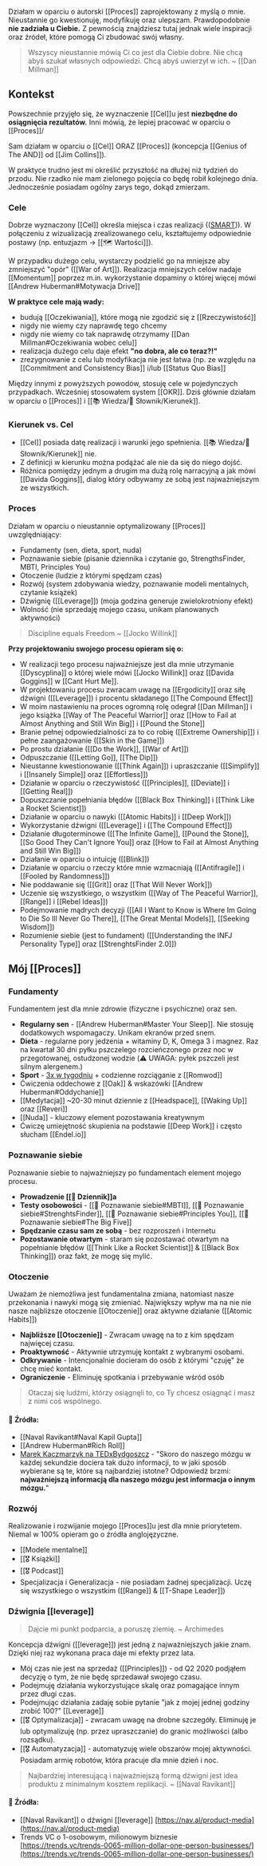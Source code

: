 Działam w oparciu o autorski [[Proces]] zaprojektowany z myślą o mnie. Nieustannie go kwestionuję, modyfikuję oraz ulepszam. Prawdopodobnie **nie zadziała u Ciebie.** Z pewnością znajdziesz tutaj jednak wiele inspiracji oraz źródeł, które pomogą Ci zbudować swój własny. 

> Wszyscy nieustannie mówią Ci co jest dla Ciebie dobre. Nie chcą abyś szukał własnych odpowiedzi. Chcą abyś uwierzył w ich. ~ [[Dan Millman]]

## Kontekst

Powszechnie przyjęło się, że wyznaczenie [[Cel]]u jest **niezbędne do osiągnięcia rezultatów.** Inni mówią, że lepiej pracować w oparciu o [[Proces]]/

Sam działam w oparciu o [[Cel]] ORAZ [[Proces]] (koncepcja [[Genius of The AND]] od [[Jim Collins]]).

W praktyce trudno jest mi określić przyszłość na dłużej niż tydzień do przodu. Nie rzadko nie mam zielonego pojęcia co będę robił kolejnego dnia. Jednocześnie posiadam ogólny zarys tego, dokąd zmierzam. 

### Cele

Dobrze wyznaczony [[Cel]] określa miejsca i czas realizacji (\([SMART](https://www.mindtools.com/pages/article/smart-goals.htm)\)). W połączeniu z wizualizacją zrealizowanego celu, kształtujemy odpowiednie postawy (np. entuzjazm -> [[🗺️ Wartości]]).

W przypadku dużego celu, wystarczy podzielić go na mniejsze aby zmniejszyć "opór" ([[War of Art]]). Realizacja mniejszych celów nadaje [[Momentum]] poprzez m.in. wykorzystanie dopaminy o której więcej mówi [[Andrew Huberman#Motywacja Drive]]

**W praktyce cele mają wady:** 
- budują [[Oczekiwania]], które mogą nie zgodzić się z [[Rzeczywistość]]
- nigdy nie wiemy czy naprawdę tego chcemy
- nigdy nie wiemy co tak naprawdę otrzymamy [[Dan Millman#Oczekiwania wobec celu]]
- realizacja dużego celu daje efekt **"no dobra, ale co teraz?!"**
- zrezygnowanie z celu lub modyfikacja nie jest łatwa (np. ze względu na [[Commitment and Consistency Bias]] i/lub [[Status Quo Bias]]

Między innymi z powyższych powodów, stosuję cele w pojedynczych przypadkach. Wcześniej stosowałem system [[OKR]]. Dziś głównie działam w oparciu o [[Proces]] i [[📚 Wiedza/📑 Słownik/Kierunek]]. 

### Kierunek vs. Cel
- [[Cel]] posiada datę realizacji i warunki jego spełnienia. [[📚 Wiedza/📑 Słownik/Kierunek]] nie.
- Z definicji w kierunku można podążać ale nie da się do niego dojść.
- Różnica pomiędzy jednym a drugim ma dużą rolę narracyjną a jak mówi [[Davida Goggins]], dialog który odbywamy ze sobą jest najważniejszym ze wszystkich.

### Proces
Działam w oparciu o nieustannie optymalizowany [[Proces]] uwzględniający:

* Fundamenty \(sen, dieta, sport, nuda\)
* Poznawanie siebie \(pisanie dziennika i czytanie go, StrengthsFinder, MBTI, Principles You\)
* Otoczenie \(ludzie z którymi spędzam czas\)
* Rozwój \(system zdobywania wiedzy, poznawanie modeli mentalnych, czytanie książek\)
* Dźwignię ([[Leverage]]) \(moja godzina generuje zwielokrotniony efekt\)
* Wolność \(nie sprzedaję mojego czasu, unikam planowanych aktywności\)

> Discipline equals Freedom ~ [[Jocko Willink]]

**Przy projektowaniu swojego procesu opieram się o:**

- W realizacji tego procesu najważniejsze jest dla mnie utrzymanie [[Dyscyplina]] o której wiele mówi [[Jocko Willink]] oraz [[Davida Goggins]] w [[Cant Hurt Me]]. 
- W projektowaniu procesu zwracam uwagę na [[Ergodicity]] oraz siłę dźwigni ([[Leverage]]) i procentu składanego [[The Compound Effect]]
- W moim nastawieniu na proces ogromną rolę odegrał [[Dan Millman]] i jego książka [[Way of The Peaceful Warrior]] oraz [[How to Fail at Almost Anything and Still Win Big]] i [[Pound the Stone]]
- Branie pełnej odpowiedzialności za to co robię ([[Extreme Ownership]]) i pełne zaangażowanie ([[Skin in the Game]])
- Po prostu działanie ([[Do the Work]], [[War of Art]])
- Odpuszczanie ([[Letting Go]], [[The Dip]])
- Nieustanne kwestionowanie ([[Think Again]]) i upraszczanie ([[Simplify]] i [[Insanely Simple]] oraz [[Effortless]])
- Działanie w oparciu o rzeczywistość ([[Principles]], [[Deviate]] i [[Getting Real]])
- Dopuszczanie popełniania błędów ([[Black Box Thinking]] i [[Think Like a Rocket Scientist]])
- Działanie w oparciu o nawyki ([[Atomic Habits]] i [[Deep Work]])
- Wykorzystanie dźwigni ([[Leverage]] i [[The Compound Effect]])
- Działanie długoterminowe ([[The Infinite Game]], [[Pound the Stone]], [[So Good They Can't Ignore You]] oraz [[How to Fail at Almost Anything and Still Win Big]])
- Działanie w oparciu o intuicję ([[Blink]])
- Działanie w oparciu o rzeczy które mnie wzmacniają ([[Antifragile]] i [[Fooled by Randomness]])
- Nie poddawanie się ([[Grit]] oraz [[That Will Never Work]])
- Uczenie się wszystkiego, o wszystkim ([[Way of The Peaceful Warrior]], [[Range]] i [[Rebel Ideas]])
- Podejmowanie mądrych decyzji ([[All I Want to Know is Where Im Going to Die So Ill Never Go There]], [[The Great Mental Models]], [[Seeking Wisdom]])
- Rozumienie siebie (jest to fundament) ([[Understanding the INFJ Personality Type]] oraz [[StrenghtsFinder 2.0]])

## Mój [[Proces]]

### Fundamenty
Fundamentem jest dla mnie zdrowie (fizyczne i psychiczne) oraz sen. 

- **Regularny sen** - [[Andrew Huberman#Master Your Sleep]]. Nie stosuję dodatkowych wspomagaczy. Unikam ekranów przed snem. 
- **Dieta** - regularne pory jedzenia + witaminy D, K, Omega 3 i magnez. Raz na kwartał 30 dni pyłku pszczelego rozcieńczonego przez noc w przegotowanej, ostudzonej wodzie (⚠️ UWAGA: pyłek pszczeli jest silnym alergenem.)
- **Sport** - [3x w tygodniu](https://www.reddit.com/r/bodyweightfitness/wiki/kb/recommended_routine) + codzienne rozciąganie z [[Romwod]]
- Ćwiczenia oddechowe z [[Oak]] & wskazówki [[Andrew Huberman#Oddychanie]]
- [[Medytacja]] ~20-30 minut dziennie z [[Headspace]], [[Waking Up]] oraz [[Reveri]]
- [[Nuda]] - kluczowy element pozostawania kreatywnym
- Ćwiczę umiejętność skupienia na podstawie [[Deep Work]] i często słucham [[Endel.io]]

### Poznawanie siebie
Poznawanie siebie to najważniejszy po fundamentach element mojego procesu.

- **Prowadzenie [[📓 Dziennik]]a**
- **Testy osobowości** - [[💛 Poznawanie siebie#MBTI]], [[💛 Poznawanie siebie#StrenghtsFinder]], [[💛 Poznawanie siebie#Principles You]], [[💛 Poznawanie siebie#The Big Five]]
- **Spędzanie czasu sam ze sobą** - bez rozproszeń i Internetu
- **Pozostawanie otwartym** - staram się pozostawać otwartym na popełnianie błędów ([[Think Like a Rocket Scientist]] & [[Black Box Thinking]]) oraz fakt, że mogę się mylić.

### Otoczenie
Uważam że niemożliwa jest fundamentalna zmiana, natomiast nasze przekonania i nawyki mogą się zmieniać. Największy wpływ ma na nie nie nasze najbliższe otoczenie [[Otoczenie]] oraz aktywne działanie ([[Atomic Habits]])

* **Najbliższe [[Otoczenie]]** - Zwracam uwagę na to z kim spędzam najwięcej czasu.
* **Proaktywność** - Aktywnie utrzymuję kontakt z wybranymi osobami.
* **Odkrywanie** - Intencjonalnie docieram do osób z którymi "czuję" że chcę mieć kontakt.
* **Ograniczenie** - Eliminuję spotkania i przebywanie wśród osób

> Otaczaj się ludźmi, którzy osiągnęli to, co Ty chcesz osiągnąć i masz z nimi coś wspólnego.

#### 🔗 Źródła:
- [[Naval Ravikant#Naval Kapil Gupta]]
- [[Andrew Huberman#Rich Roll]]
- [Marek Kaczmarzyk na TEDxBydgoszcz](https://www.youtube.com/watch?v=ivLcmB_Gogc&feature=emb_title) - "Skoro do naszego mózgu w każdej sekundzie dociera tak dużo informacji, to w jaki sposób wybierane są te, które są najbardziej istotne? Odpowiedź brzmi: **najważniejszą informacją dla naszego mózgu jest informacja o innym mózgu.**"

### Rozwój
Realizowanie i rozwijanie mojego [[Proces]]u jest dla mnie priorytetem. Niemal w 100% opieram go o źródła anglojęzyczne.

- [[Modele mentalne]]
- [[🎖️ Książki]]
- [[🎖️ Podcast]]
- Specjalizacja i Generalizacja - nie posiadam żadnej specjalizacji. Uczę się wszystkiego o wszystkim ([[Range]] & [[T-Shape Leader]])

### Dźwignia [[leverage]]

> Dajcie mi punkt podparcia, a poruszę ziemię. ~ Archimedes

Koncepcja dźwigni ([[leverage]]) jest jedną z najważniejszych jakie znam. Dzięki niej raz wykonana praca daje mi efekty przez lata.

- Mój czas nie jest na sprzedaż ([[Principles]]) - od Q2 2020 podjąłem decyzję o tym, że nie będę sprzedawał swojego czasu. 
- Podejmuję działania wykorzystujące skalę oraz pomagające innym przez długi czas.
- Podejmując działania zadaję sobie pytanie "jak z mojej jednej godziny zrobić 100?" [[Leverage]]
- [[🎖️ Optymalizacja]] - zwracam uwagę na drobne szczegóły. Eliminuję je lub optymalizuję (np. przez upraszczanie) do granic możliwości (albo rozsądku).
- [[🎖️ Automatyzacja]] - automatyzuję wiele obszarów mojej aktywności. Posiadam armię robotów, która pracuje dla mnie dzień i noc. 

> Najbardziej interesującą i najważniejszą formą dźwigni jest idea produktu z minimalnym kosztem replikacji. ~ [[Naval Ravikant]]

#### 🔗 Źródła:
	
* [[Naval Ravikant]] o dźwigni [[leverage]] [https://nav.al/product-media](https://nav.al/product-media)
* Trends VC o 1-osobowym, milionowym biznesie [https://trends.vc/trends-0065-million-dollar-one-person-businesses/](https://trends.vc/trends-0065-million-dollar-one-person-businesses/)
